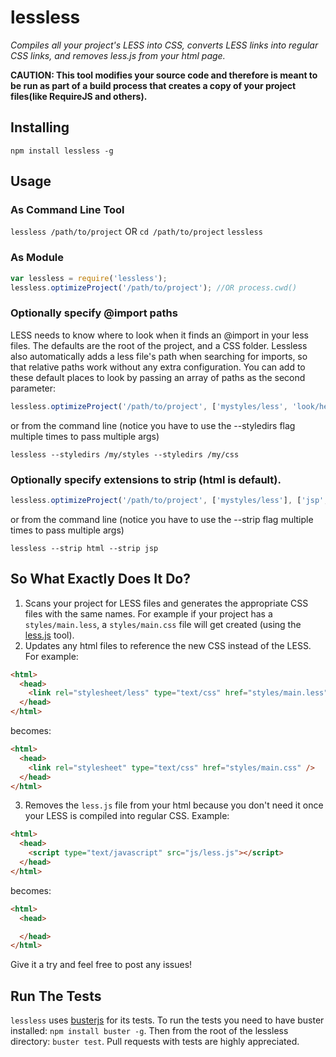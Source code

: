 # lessless
*Compiles all your project's LESS into CSS, converts LESS links into regular CSS links, and removes less.js from your html page.*

**CAUTION: This tool modifies your source code and therefore is meant to be run as part of a build process that creates a copy of your project files(like RequireJS and others).**

## Installing
`npm install lessless -g`

## Usage

### As Command Line Tool
`lessless /path/to/project`
OR
`cd /path/to/project`
`lessless`

### As Module
```js
var lessless = require('lessless');
lessless.optimizeProject('/path/to/project'); //OR process.cwd()
```

### Optionally specify @import paths
LESS needs to know where to look when it finds an @import in your less files. The defaults are the root of the project, and a CSS folder. Lessless also automatically adds a less file's path when searching for imports, so that relative paths work without any extra configuration. You can add to these default places to look by passing an array of paths as the second parameter: 
```js
lessless.optimizeProject('/path/to/project', ['mystyles/less', 'look/here/for/styles/too']);
```

or from the command line (notice you have to use the --styledirs flag multiple times to pass multiple args)

```
lessless --styledirs /my/styles --styledirs /my/css
```

### Optionally specify extensions to strip (html is default).
```js
lessless.optimizeProject('/path/to/project', ['mystyles/less'], ['jsp', 'cshtml']);
```

or from the command line (notice you have to use the --strip flag multiple times to pass multiple args)

```
lessless --strip html --strip jsp
```

## So What Exactly Does It Do?
1. Scans your project for LESS files and generates the appropriate CSS files with the same names. For example if your project has a `styles/main.less`, a `styles/main.css` file will get created (using the [less.js](http://lesscss.org/#-server-side-usage) tool).
2. Updates any html files to reference the new CSS instead of the LESS.
For example:

```html
<html>
  <head>
    <link rel="stylesheet/less" type="text/css" href="styles/main.less" />
  </head>
</html>
```

becomes:

```html
<html>
  <head>
    <link rel="stylesheet" type="text/css" href="styles/main.css" />
  </head>
</html>
```
3. Removes the `less.js` file from your html because you don't need it once your LESS is compiled into regular CSS. Example:

```html
<html>
  <head>
    <script type="text/javascript" src="js/less.js"></script>
  </head>
</html>
```

becomes:

```html
<html>
  <head>

  </head>
</html>
```

Give it a try and feel free to post any issues!

## Run The Tests
`lessless` uses [busterjs](http://busterjs.org) for its tests. To run the tests you need to have buster installed: `npm install buster -g`.
 Then from the root of the lessless directory: `buster test`. Pull requests with tests are highly appreciated.